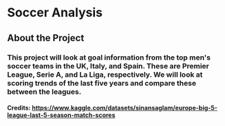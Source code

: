 # **Soccer Analysis**
## **About the Project**
### This project will look at goal information from the top men's soccer teams in the UK, Italy, and Spain. These are Premier League, Serie A, and La Liga, respectively. We will look at scoring trends of the last five years and compare these between the leagues.
#### Credits: https://www.kaggle.com/datasets/sinansaglam/europe-big-5-league-last-5-season-match-scores
